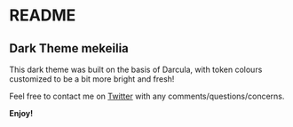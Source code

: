 # README
## Dark Theme mekeilia

This dark theme was built on the basis of Darcula, with token colours customized to be a bit more bright and fresh!

Feel free to contact me on [Twitter](https://www.twitter.com/JaniquekaJohn) with any comments/questions/concerns.

**Enjoy!**
